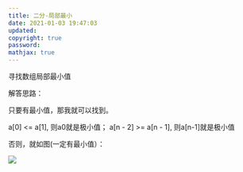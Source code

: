 ```yaml
---
title: 二分-局部最小
date: 2021-01-03 19:47:03
updated:
copyright: true
password:
mathjax: true
---
```


寻找数组局部最小值

解答思路：

只要有最小值，那我就可以找到。

a[0] <= a[1], 则a0就是极小值；
a[n - 2] >=  a[n - 1], 则a[n-1]就是极小值

否则，就如图(一定有最小值）：

![](https://img-blog.csdnimg.cn/a05469ef1d94408cbba43e2562274c07.png)

